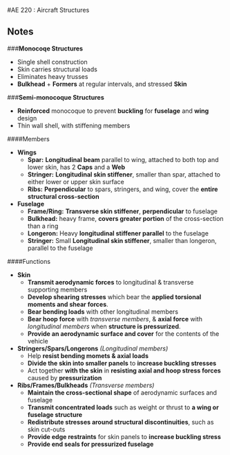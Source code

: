 #AE 220 : Aircraft Structures

## Notes

###__Monocoqe Structures__

* Single shell construction
* Skin carries structural loads
* Eliminates heavy trusses
* __Bulkhead__ + __Formers__ at regular intervals, and stressed __Skin__

###__Semi-monocoque Structures__

* __Reinforced__ monocoque to prevent __buckling__ for __fuselage__ and __wing__ design
* Thin wall shell, with stiffening members

####Members

* __Wings__
    * __Spar:__ __Longitudinal beam__ parallel to wing, attached to both top and lower skin, has 2 __Caps__ and a __Web__
    * __Stringer:__ __Longitudinal skin stiffener__, smaller than spar, attached to either lower or upper skin surface
    * __Ribs:__ __Perpendicular__ to spars, stringers, and wing, cover the __entire structural cross-section__
* __Fuselage__
    * __Frame/Ring:__ __Transverse skin stiffener__, __perpendicular__ to fuselage
    * __Bulkhead:__ heavy frame, __covers greater portion__ of the cross-section than a ring
    * __Longeron:__ Heavy __longitudinal stiffener parallel__ to the fuselage
    * __Stringer:__ Small __Longitudinal skin stiffener__, smaller than longeron, parallel to the fuselage

####Functions

* __Skin__
    * __Transmit aerodynamic forces__ to longitudinal & transverse supporting members
    * __Develop shearing stresses__ which bear the __applied torsional moments and shear forces__.
    * __Bear bending loads__ with other longitudinal members 
    * __Bear hoop force__ with _transverse members_, & __axial force__ with _longitudinal members_ when __structure is pressurized__.
    * __Provide an aerodynamic surface and cover__ for the contents of the
vehicle
* __Stringers/Spars/Longerons__ _(Longitudinal members)_
    * Help __resist bending momets & axial loads__
    * __Divide the skin into smaller panels__ to __increase buckling stresses__
    * Act together __with the skin__ in __resisting axial and hoop stress forces__ caused by __pressurization__
* __Ribs/Frames/Bulkheads__ _(Transverse members)_
    * __Maintain the cross-sectional shape__ of aerodynamic surfaces and fuselage
    * __Transmit concentrated loads__ such as weight or thrust to __a wing or fuselage structure__
    * __Redistribute stresses around structural discontinuities__, such as skin cut-outs
    * __Provide edge restraints__ for skin panels to __increase buckling stress__
    * __Provide end seals for pressurized fuselage__

